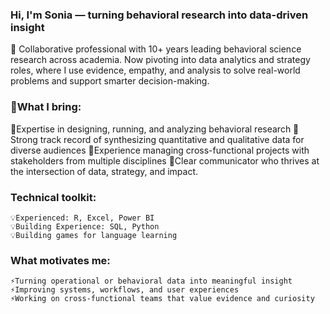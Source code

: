 ### Hi, I'm Sonia — turning behavioral research into data-driven insight

🧠 Collaborative professional with 10+ years leading behavioral science research across academia. Now pivoting into data analytics and strategy roles, where I use evidence, empathy, and analysis to solve real-world problems and support smarter decision-making.

### 💼What I bring:
   📌Expertise in designing, running, and analyzing behavioral research
   📌Strong track record of synthesizing quantitative and qualitative data for diverse audiences
   📌Experience managing cross-functional projects with stakeholders from multiple disciplines
   📌Clear communicator who thrives at the intersection of data, strategy, and impact.
    
### Technical toolkit:
    💡Experienced: R, Excel, Power BI
    💡Building Experience: SQL, Python
    💡Building games for language learning

### What motivates me:
    ⚡Turning operational or behavioral data into meaningful insight
    ⚡Improving systems, workflows, and user experiences
    ⚡Working on cross-functional teams that value evidence and curiosity
